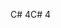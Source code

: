 <span data-ttu-id="f0862-101">C# 4</span><span class="sxs-lookup"><span data-stu-id="f0862-101">C# 4</span></span>
